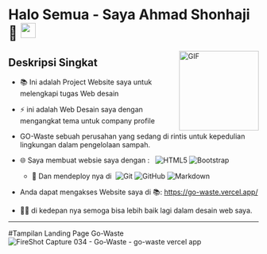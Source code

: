 # Halo Semua - Saya Ahmad Shonhaji  👋 <img width="30px" src="" />

<img align="right" alt="GIF" height="160px" src="https://raw.githubusercontent.com/JoeyBling/JoeyBling/master/pic/pusheencode.gif" />

## Deskripsi Singkat

- 📚 Ini adalah Project Website saya untuk melengkapi tugas Web desain
- ⚡ ini adalah Web Desain saya dengan mengangkat tema untuk company profile
-  GO-Waste sebuah perusahan yang sedang di rintis untuk kepedulian lingkungan dalam pengelolaan sampah.

- 🌐 Saya membuat websie saya dengan : &#160; ![HTML5](https://img.shields.io/badge/-HTML5-333333?style=flat&logo=HTML5)
![Bootstrap](https://img.shields.io/badge/-Bootstrap-333333?style=flat&logo=bootstrap&logoColor=563D7C)
  - 🔧 Dan mendeploy nya di &#160;![Git](https://img.shields.io/badge/-Git-333333?style=flat&logo=git)
![GitHub](https://img.shields.io/badge/-GitHub-333333?style=flat&logo=github)
![Markdown](https://img.shields.io/badge/-Markdown-333333?style=flat&logo=markdown)
- Anda dapat mengakses Website saya di 
  📚: https://go-waste.vercel.app/
- 💪🏼 di kedepan nya semoga bisa lebih baik lagi dalam desain web saya.
---
#Tampilan Landing Page Go-Waste
![FireShot Capture 034 - Go-Waste - go-waste vercel app](https://user-images.githubusercontent.com/88180498/144737545-cc5cb748-d005-448c-a37d-824da218e0bc.png)








